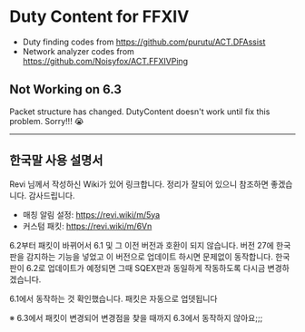 
# Duty Content for FFXIV

* Duty finding codes from https://github.com/purutu/ACT.DFAssist
* Network analyzer codes from https://github.com/Noisyfox/ACT.FFXIVPing

## Not Working on 6.3
Packet structure has changed. DutyContent doesn't work until fix this problem. Sorry!!! 😭

---

## 한국말 사용 설명서
Revi 님께서 작성하신 Wiki가 있어 링크합니다. 정리가 잘되어 있으니 참조하면 좋겠습니다. 감사드립니다.
* 매칭 알림 설정: https://revi.wiki/m/5ya
* 커스텀 패킷: https://revi.wiki/m/6Vn

6.2부터 패킷이 바뀌어서 6.1 및 그 이전 버전과 호환이 되지 않습니다. 버전 27에 한국판을 감지하는 기능을 넣었고 이 버전으로 업데이트 하시면 문제없이 동작합니다. 
한국판이 6.2로 업데이트가 예정되면 그때 SQEX판과 동일하게 작동하도록 다시금 변경하겠습니다.

6.1에서 동작하는 것 확인했습니다. 패킷은 자동으로 업뎃됩니다

※ 6.3에서 패킷이 변경되어 변경점을 찾을 때까지 6.3에서 동작하지 않아요;;;
